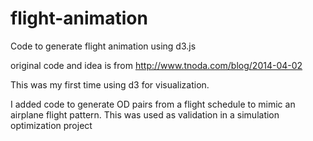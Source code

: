 # flight-animation
Code to generate flight animation using d3.js

original code and idea is from 
http://www.tnoda.com/blog/2014-04-02

This was my first time using d3 for visualization. 

I added code to generate OD pairs from a flight schedule to mimic an airplane flight pattern. 
This was used as validation in a simulation optimization project
